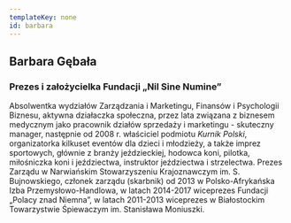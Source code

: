 ```yaml
---
templateKey: none
id: barbara
---
```

## Barbara Gębała

### Prezes i założycielka Fundacji „Nil Sine Numine”

Absolwentka wydziałów Zarządzania i Marketingu, Finansów i Psychologii Biznesu, aktywna działaczka społeczna, przez lata związana z biznesem medycznym jako pracownik działów sprzedaży i marketingu - skuteczny manager, następnie od 2008 r. właściciel podmiotu *Kurnik Polski*, organizatorka kilkuset eventów dla dzieci i młodzieży, a także imprez  sportowych, głównie z branży jeździeckiej, hodowca koni, pilotka, miłośniczka koni i jeździectwa, instruktor jeździectwa i strzelectwa. Prezes Zarządu w Narwiańskim Stowarzyszeniu Krajoznawczym im. S. Bujnowskiego, członek zarządu (skarbnik) od 2013 w Polsko-Afrykańska Izba Przemysłowo-Handlowa, w latach 2014-2017 wiceprezes Fundacji „Polacy znad Niemna”, w latach 2011-2013 wiceprezes w Białostockim Towarzystwie Śpiewaczym im. Stanisława Moniuszki.